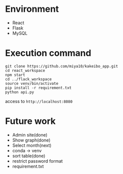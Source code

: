 # Environment
- React
- Flask
- MySQL

# Execution command
```
git clone https://github.com/miya10/kakeibo_app.git
cd react_workspace
npm start
cd ../flack_workspace
source venv/bin/activate
pip install -r requirement.txt
python api.py
```
access to `http://localhost:8080`

# Future work
- Admin site(done)
- Show graph(done)
- Select month(next)
- conda -> venv
- sort table(done)
- restrict password format
- requirement.txt